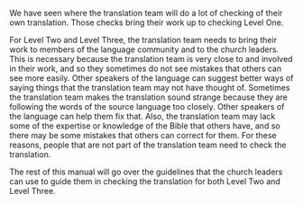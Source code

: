 
We have seen where the translation team will do a lot of checking of their own translation. Those checks bring their work up to checking Level One.

For Level Two and Level Three, the translation team needs to bring their work to members of the language community and to the church leaders. This is necessary because the translation team is very close to and involved in their work, and so they sometimes do not see mistakes that others can see more easily. Other speakers of the language can suggest better ways of saying things that the translation team may not have thought of. Sometimes the translation team makes the translation sound strange because they are following the words of the source language too closely. Other speakers of the language can help them fix that. Also, the translation team may lack some of the expertise or knowledge of the Bible that others have, and so there may be some mistakes that others can correct for them. For these reasons, people that are not part of the translation team need to check the translation.

The rest of this manual will  go over the guidelines that the church leaders can use to guide them in checking the translation for both Level Two and Level Three.